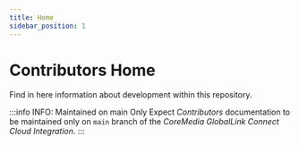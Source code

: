 ```yaml
---
title: Home
sidebar_position: 1
---
```


# Contributors Home

Find in here information about development within this repository.

:::info INFO: Maintained on main Only
Expect _Contributors_ documentation to be maintained only on `main` branch
of the _CoreMedia GlobalLink Connect Cloud Integration_.
:::
